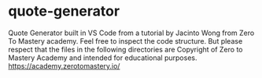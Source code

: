 # quote-generator
Quote Generator built in VS Code from a tutorial by Jacinto Wong from Zero To Mastery academy.
Feel free to inspect the code structure.
But please respect that the files in the following directories are Copyright of Zero to Mastery Academy and intended for educational purposes.
https://academy.zerotomastery.io/

